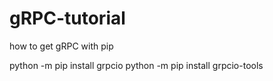 # gRPC-tutorial

how to get gRPC with pip

python -m pip install grpcio
python -m pip install grpcio-tools
